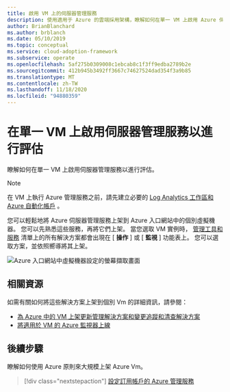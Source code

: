 ```yaml
---
title: 啟用 VM 上的伺服器管理服務
description: 使用適用于 Azure 的雲端採用架構，瞭解如何在單一 VM 上啟用 Azure 伺服器管理服務。
author: BrianBlanchard
ms.author: brblanch
ms.date: 05/10/2019
ms.topic: conceptual
ms.service: cloud-adoption-framework
ms.subservice: operate
ms.openlocfilehash: 5af275b0309008c1ebcab8c1f3ff9edba2789b2e
ms.sourcegitcommit: 412b945b3492ff3667c74627524dad354f3a9b85
ms.translationtype: MT
ms.contentlocale: zh-TW
ms.lasthandoff: 11/18/2020
ms.locfileid: "94880359"
---
```

# <a name="enable-server-management-services-on-a-single-vm-for-evaluation"></a>在單一 VM 上啟用伺服器管理服務以進行評估

瞭解如何在單一 VM 上啟用伺服器管理服務以進行評估。

> [!NOTE]
> 在 VM 上執行 Azure 管理服務之前，請先建立必要的 [Log Analytics 工作區和 Azure 自動化帳戶](./prerequisites.md#create-a-workspace-and-automation-account) 。

您可以輕鬆地將 Azure 伺服器管理服務上架到 Azure 入口網站中的個別虛擬機器。 您可以先熟悉這些服務，再將它們上架。 當您選取 VM 實例時， [管理工具和服務](./tools-services.md) 清單上的所有解決方案都會出現在 [ **操作** ] 或 [ **監視** ] 功能表上。 您可以選取方案，並依照嚮導將其上架。

![Azure 入口網站中虛擬機器設定的螢幕擷取畫面](./media/onboarding-single-vm.png)

## <a name="related-resources"></a>相關資源

如需有關如何將這些解決方案上架到個別 Vm 的詳細資訊，請參閱：

- [為 Azure 中的 VM 上架更新管理解決方案和變更追蹤和清查解決方案](/azure/automation/change-tracking/manage-inventory-vms)
- [將適用於 VM 的 Azure 監視器上線](/azure/azure-monitor/insights/vminsights-enable-single-vm)

## <a name="next-steps"></a>後續步驟

瞭解如何使用 Azure 原則來大規模上架 Azure Vm。

> [!div class="nextstepaction"]
> [設定訂用帳戶的 Azure 管理服務](./onboard-at-scale.md)
